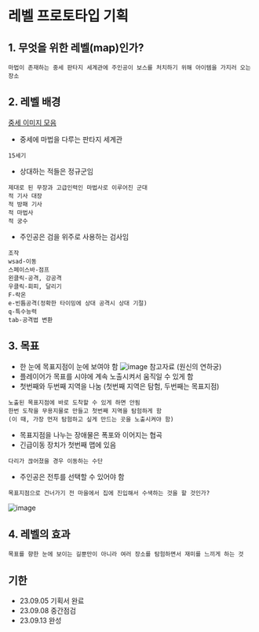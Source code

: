 # 레벨 프로토타입 기획
## 1. 무엇을 위한 레벨(map)인가?

```
마법이 존재하는 중세 판타지 세계관에 주인공이 보스를 처치하기 위해 아이템을 가지러 오는 장소
```

## 2. 레벨 배경

[중세 이미지 모음](https://pin.it/2RcNbgp)

- 중세에 마법을 다루는 판타지 세계관
```
15세기
```
- 상대하는 적들은 정규군임
```
제대로 된 무장과 고급인력인 마법사로 이루어진 군대
적 기사 대장
적 방패 기사
적 마법사
적 궁수
```
- 주인공은 검을 위주로 사용하는 검사임
```
조작
wsad-이동
스페이스바-점프
왼클릭-공격, 강공격
우클릭-회피, 달리기
F-락온
e-빈틈공격(정확한 타이밍에 상대 공격시 상대 기절)
q-특수능력
tab-공격법 변환
```
## 3. 목표

- 한 눈에 목표지점이 눈에 보여야 함
![image](https://github.com/JM94Ent/TIL-WIL/assets/143363550/5b636948-3dda-4d7d-863a-c9340ae5f859)
참고자료 (원신의 연하궁)
- 플레이어가 목표를 시야에 계속 노출시켜서 움직일 수 있게 함
- 첫번째와 두번째 지역을 나눔 (첫번째 지역은 탐험, 두번째는 목표지점)
```
노출된 목표지점에 바로 도착할 수 있게 하면 안됨
한번 도착을 무용지물로 만들고 첫번째 지역을 탐험하게 함
(이 때, 가장 먼저 탐험하고 싶게 만드는 곳을 노출시켜야 함)
```
- 목표지점을 나누는 장애물은 폭포와 이어지는 협곡
- 긴급이동 장치가 첫번째 맵에 있음
```
다리가 끊어졌을 경우 이동하는 수단
```
- 주인공은 전투를 선택할 수 있어야 함
```
목표지점으로 건너가기 전 마을에서 집에 진입해서 수색하는 것을 할 것인가?
```
![image](https://github.com/JM94Ent/TIL-WIL/assets/143363550/ad5ba8de-2a35-4f56-b169-bdc414ef1a98)

## 4. 레벨의 효과

```
목표를 향한 눈에 보이는 길뿐만이 아니라 여러 장소를 탐험하면서 재미를 느끼게 하는 것
```

## 기한
- 23.09.05 기획서 완료
- 23.09.08 중간점검
- 23.09.13 완성
  


